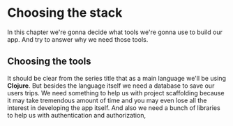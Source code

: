 # Choosing the stack

In this chapter we're gonna decide what tools we're gonna use to build our app. And try to answer why we need those tools. 

## Choosing the tools

It should be clear from the series title that as a main language we'll be using **Clojure**. But besides the language itself we need a database to save our users trips. We need something to help us with project scaffolding because it may take tremendous amount of time and you may even lose all the interest in developing the app itself. And also we need a bunch of libraries to help us with authentication and authorization,  
<!--stackedit_data:
eyJoaXN0b3J5IjpbODE4NTU4NzYyLC00MzI5OTQxNjIsLTE0Nj
M3MDA0NzMsLTEzNDE3ODk3NzRdfQ==
-->